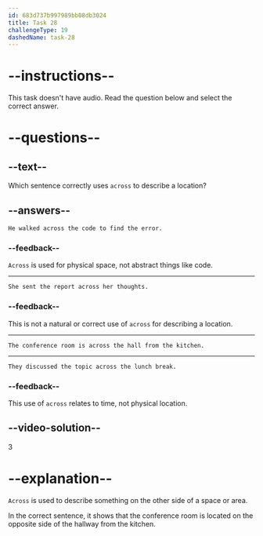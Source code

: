 ```yaml
---
id: 683d737b997989bb08db3024
title: Task 28
challengeType: 19
dashedName: task-28
---
```


# --instructions--

This task doesn't have audio. Read the question below and select the correct answer.

# --questions--

## --text--

Which sentence correctly uses `across` to describe a location?

## --answers--

`He walked across the code to find the error.`

### --feedback--

`Across` is used for physical space, not abstract things like code.

---

`She sent the report across her thoughts.`

### --feedback--

This is not a natural or correct use of `across` for describing a location.

---

`The conference room is across the hall from the kitchen.`

---

`They discussed the topic across the lunch break.`

### --feedback--

This use of `across` relates to time, not physical location.

## --video-solution--

3

# --explanation--

`Across` is used to describe something on the other side of a space or area.

In the correct sentence, it shows that the conference room is located on the opposite side of the hallway from the kitchen.
